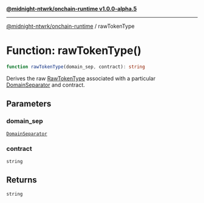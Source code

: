 [**@midnight-ntwrk/onchain-runtime v1.0.0-alpha.5**](../README.md)

***

[@midnight-ntwrk/onchain-runtime](../globals.md) / rawTokenType

# Function: rawTokenType()

```ts
function rawTokenType(domain_sep, contract): string
```

Derives the raw [RawTokenType](../type-aliases/RawTokenType.md) associated with a particular
[DomainSeparator](../type-aliases/DomainSeparator.md) and contract.

## Parameters

### domain\_sep

[`DomainSeparator`](../type-aliases/DomainSeparator.md)

### contract

`string`

## Returns

`string`

